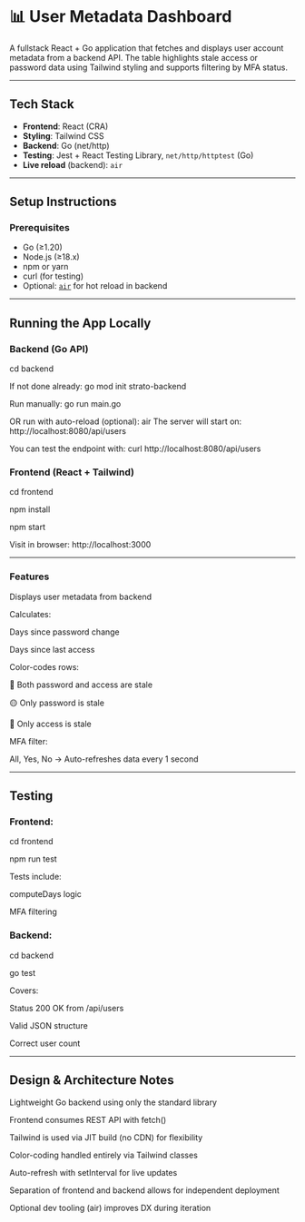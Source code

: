 # 📊 User Metadata Dashboard

A fullstack React + Go application that fetches and displays user account metadata from a backend API. The table highlights stale access or password data using Tailwind styling and supports filtering by MFA status.

---

## Tech Stack

- **Frontend**: React (CRA)
- **Styling**: Tailwind CSS
- **Backend**: Go (net/http)
- **Testing**: Jest + React Testing Library, `net/http/httptest` (Go)
- **Live reload** (backend): `air` 

---

## Setup Instructions

### Prerequisites

- Go (≥1.20)
- Node.js (≥18.x)
- npm or yarn
- curl (for testing)
- Optional: [`air`](https://github.com/cosmtrek/air) for hot reload in backend

---

## Running the App Locally

### Backend (Go API)

cd backend

If not done already:
go mod init strato-backend

Run manually:
go run main.go

OR run with auto-reload (optional):
air
The server will start on:
http://localhost:8080/api/users

You can test the endpoint with:
curl http://localhost:8080/api/users

### Frontend (React + Tailwind)

cd frontend

npm install

npm start

Visit in browser:
http://localhost:3000

---

### Features
Displays user metadata from backend

Calculates:

Days since password change

Days since last access

Color-codes rows:

🔴 Both password and access are stale

🟡 Only password is stale

🔵 Only access is stale

MFA filter: 

All, Yes, No -> Auto-refreshes data every 1 second

---

## Testing
### Frontend:
cd frontend

npm run test

Tests include:

computeDays logic

MFA filtering

### Backend:
cd backend

go test

Covers:

Status 200 OK from /api/users

Valid JSON structure

Correct user count

---

## Design & Architecture Notes

Lightweight Go backend using only the standard library

Frontend consumes REST API with fetch()

Tailwind is used via JIT build (no CDN) for flexibility

Color-coding handled entirely via Tailwind classes

Auto-refresh with setInterval for live updates

Separation of frontend and backend allows for independent deployment

Optional dev tooling (air) improves DX during iteration


